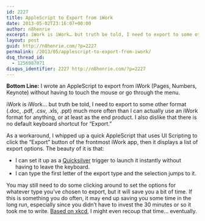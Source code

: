 ```yaml
---
id: 2227
title: AppleScript to Export from iWork
date: 2013-05-02T23:16:07+00:00
author: n8henrie
excerpt: iWork is iWork… but truth be told, I need to export to some other format (.doc, .pdf, .csv, .xls, .ppt) much more often than I can actually use an iWork format for anything, or at least as the end product. I also dislike that there is no default keyboard shortcut for “Export.”
layout: post
guid: http://n8henrie.com/?p=2227
permalink: /2013/05/applescript-to-export-from-iwork/
dsq_thread_id:
  - 1256987071
disqus_identifier: 2227 http://n8henrie.com/?p=2227
---
```

**Bottom Line:** I wrote an AppleScript to export from iWork (Pages, Numbers, Keynote) without having to touch the mouse or go through the menu. <!--more-->

iWork is iWork… but truth be told, I need to export to some other format (.doc, .pdf, .csv, .xls, .ppt) much more often than I can actually use an iWork format for anything, or at least as the end product. I also dislike that there is no default keyboard shortcut for “Export.”

As a workaround, I whipped up a quick AppleScript that uses UI Scripting to click the “Export” button of the frontmost iWork app, then it displays a list of export options. The beauty of it is that:

  * I can set it up as a <a target="_blank" href="http://qsapp.com/" title="Quicksilver - Mac OS X at your Fingertips">Quicksilver</a> trigger to launch it instantly without having to leave the keyboard.
  * I can type the first letter of the export type and the selection jumps to it.

You may still need to do some clicking around to set the options for whatever type you’ve chosen to export, but it will save you a bit of time. If this is something you do often, it may end up saving you some time in the long run, especially since you didn’t have to invest the 30 minutes or so it took me to write. <a target="_blank" href="http://xkcd.com/1205/">Based on xkcd</a>, I might even recoup that time… eventually.